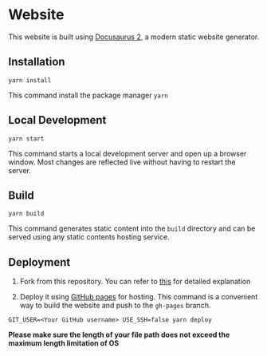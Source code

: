 # Website

This website is built using [Docusaurus 2](https://v2.docusaurus.io/), a modern static website generator.

## Installation

```console
yarn install
```

This command install the package manager `yarn`

## Local Development

```console
yarn start
```

This command starts a local development server and open up a browser window. Most changes are reflected live without having to restart the server.

## Build

```console
yarn build
```

This command generates static content into the `build` directory and can be served using any static contents hosting service.

## Deployment
1. Fork from this repository. You can refer to [this](https://docs.github.com/en/free-pro-team@latest/github/getting-started-with-github/fork-a-repo) for detailed explanation 

2. Deploy it using [GitHub pages](https://pages.github.com/) for hosting. This command is a convenient way to build the website and push to the `gh-pages` branch. 
```console
GIT_USER=<Your GitHub username> USE_SSH=false yarn deploy
```
**Please make sure the length of your file path does not exceed the maximum length limitation of OS**
